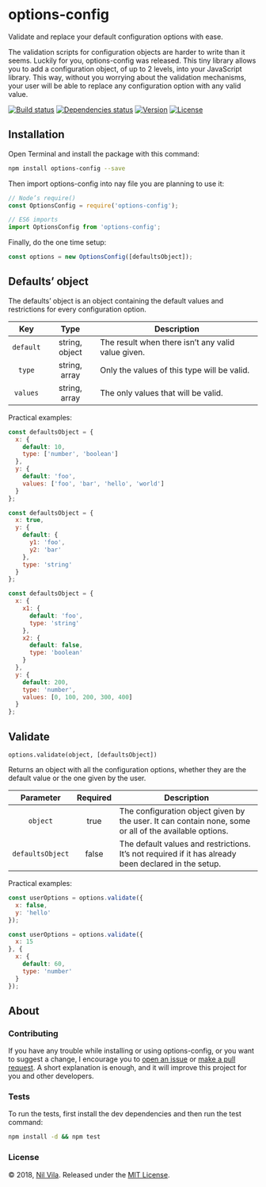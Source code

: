 # options-config

Validate and replace your default configuration options with ease.

The validation scripts for configuration objects are harder to write than it seems. Luckily for you, options-config was released. This tiny library allows you to add a configuration object, of up to 2 levels, into your JavaScript library. This way, without you worrying about the validation mechanisms, your user will be able to replace any configuration option with any valid value.


[![Build status](https://travis-ci.com/nil/options-config.svg?branch=master)](https://travis-ci.com/nil/options-config)
[![Dependencies status](https://img.shields.io/david/dev/nil/options-config.svg)](https://david-dm.org/nil/options-config)
[![Version](https://img.shields.io/npm/v/options-config.svg)](https://www.npmjs.com/package/options-config)
[![License](https://img.shields.io/npm/l/options-config.svg)](https://github.com/nil/options-config/blob/master/LICENSE)


## Installation

Open Terminal and install the package with this command:

```sh
npm install options-config --save
```

Then import options-config into nay file you are planning to use it:

```js
// Node’s require()
const OptionsConfig = require('options-config');

// ES6 imports
import OptionsConfig from 'options-config';
```

Finally, do the one time setup:

```js
const options = new OptionsConfig([defaultsObject]);
```

## Defaults’ object

The defaults’ object is an object containing the default values and restrictions for every configuration option.

| Key       | Type           | Description                                        |
|:---------:|:--------------:|----------------------------------------------------|
| `default` | string, object | The result when there isn’t any valid value given. |
| `type`    | string, array  | Only the values of this type will be valid.        |
| `values`  | string, array  | The only values that will be valid.                |

Practical examples:

```js
const defaultsObject = {
  x: {
    default: 10,
    type: ['number', 'boolean']
  },
  y: {
    default: 'foo',
    values: ['foo', 'bar', 'hello', 'world']
  }
};
```

```js
const defaultsObject = {
  x: true,
  y: {
    default: {
      y1: 'foo',
      y2: 'bar'
    },
    type: 'string'
  }
};
```

```js
const defaultsObject = {
  x: {
    x1: {
      default: 'foo',
      type: 'string'
    },
    x2: {
      default: false,
      type: 'boolean'
    }
  },
  y: {
    default: 200,
    type: 'number',
    values: [0, 100, 200, 300, 400]
  }
};
```

## Validate

`options.validate(object, [defaultsObject])`

Returns an object with all the configuration options, whether they are the default value or the one given by the user.

| Parameter        | Required | Description                                                                                            |
|:----------------:|:--------:|--------------------------------------------------------------------------------------------------------|
| `object`         | true     | The configuration object given by the user. It can contain none, some or all of the available options. |
| `defaultsObject` | false    | The default values and restrictions. It’s not required if it has already been declared in the setup.   |

Practical examples:

```js
const userOptions = options.validate({
  x: false,
  y: 'hello'
});
```

```js
const userOptions = options.validate({
  x: 15
}, {
  x: {
    default: 60,
    type: 'number'
  }
});
```

## About

### Contributing

If you have any trouble while installing or using options-config, or you want to suggest a change, I encourage you to [open an issue](https://github.com/nil/options-config/issues/new) or [make a pull request](https://github.com/nil/options-config/pulls). A short explanation is enough, and it will improve this project for you and other developers.

### Tests

To run the tests, first install the dev dependencies and then run the test command:

```sh
npm install -d && npm test
```

### License

© 2018, [Nil Vila](https://twitter.com/nilvilam). Released under the [MIT License](https://github.com/nil/options-config/blob/master/LICENSE).
